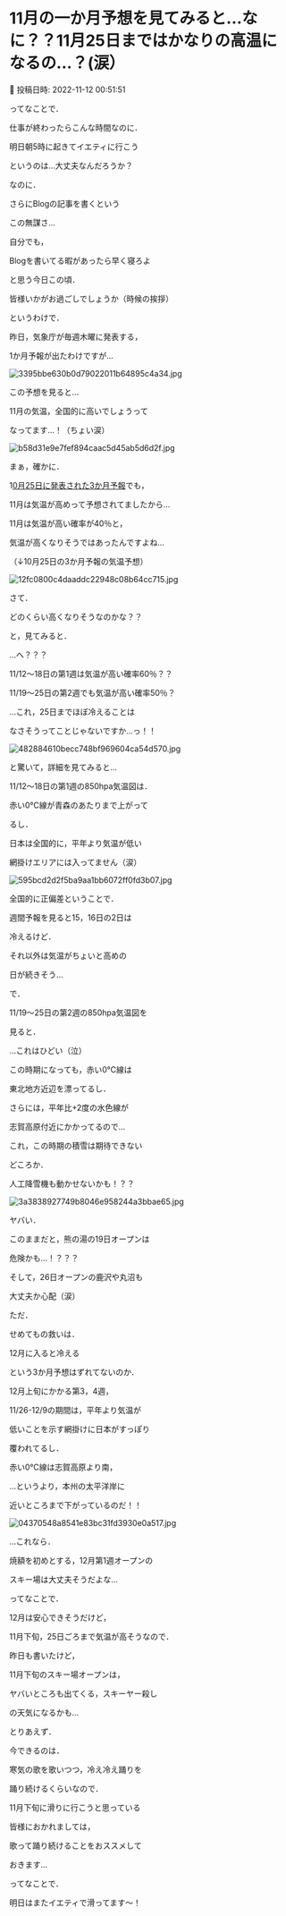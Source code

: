 # 11月の一か月予想を見てみると…なに？？11月25日まではかなりの高温になるの…？(涙）

📅 投稿日時: 2022-11-12 00:51:51

ってなことで．


仕事が終わったらこんな時間なのに．


明日朝5時に起きてイエティに行こう


というのは…大丈夫なんだろうか？





なのに．


さらにBlogの記事を書くという


この無謀さ…


自分でも，


Blogを書いてる暇があったら早く寝ろよ


と思う今日この頃．


皆様いかがお過ごしでしょうか（時候の挨拶）





というわけで．


昨日，気象庁が毎週木曜に発表する，


1か月予報が出たわけですが…




![3395bbe630b0d79022011b64895c4a34.jpg](images/3395bbe630b0d79022011b64895c4a34.jpg)







この予想を見ると…


11月の気温，全国的に高いでしょうって


なってます…！（ちょい涙）




![b58d31e9e7fef894caac5d45ab5d6d2f.jpg](images/b58d31e9e7fef894caac5d45ab5d6d2f.jpg)




まぁ，確かに．


1[0月25日に発表された3か月予報](e81250b968d06462f1cb9577261b284e9.md)でも，


11月は気温が高めって予想されてましたから…


11月は気温が高い確率が40％と，


気温が高くなりそうではあったんですよね…


（↓10月25日の3か月予報の気温予想）




![12fc0800c4daaddc22948c08b64cc715.jpg](images/12fc0800c4daaddc22948c08b64cc715.jpg)







さて．


どのくらい高くなりそうなのかな？？


と，見てみると．


…へ？？？


11/12～18日の第1週は気温が高い確率60％？？


11/19～25日の第2週でも気温が高い確率50％？


…これ，25日までほぼ冷えることは


なさそうってことじゃないですか…っ！！




![482884610becc748bf969604ca54d570.jpg](images/482884610becc748bf969604ca54d570.jpg)







と驚いて，詳細を見てみると…


11/12～18日の第1週の850hpa気温図は．


赤い0℃線が青森のあたりまで上がって


るし．


日本は全国的に，平年より気温が低い


網掛けエリアには入ってません（涙）




![595bcd2d2f5ba9aa1bb6072ff0fd3b07.jpg](images/595bcd2d2f5ba9aa1bb6072ff0fd3b07.jpg)




全国的に正偏差ということで．


週間予報を見ると15，16日の2日は


冷えるけど．


それ以外は気温がちょいと高めの


日が続きそう…





で．


11/19～25日の第2週の850hpa気温図を


見ると．


…これはひどい（泣）


この時期になっても，赤い0℃線は


東北地方近辺を漂ってるし．


さらには，平年比+2度の水色線が


志賀高原付近にかかってるので…


これ，この時期の積雪は期待できない


どころか．


人工降雪機も動かせないかも！？？




![3a3838927749b8046e958244a3bbae65.jpg](images/3a3838927749b8046e958244a3bbae65.jpg)







ヤバい．


このままだと，熊の湯の19日オープンは


危険かも…！？？？


そして，26日オープンの鹿沢や丸沼も


大丈夫か心配（涙）





ただ．


せめてもの救いは．


12月に入ると冷える


という3か月予想はずれてないのか．


12月上旬にかかる第3，4週，


11/26-12/9の期間は，平年より気温が


低いことを示す網掛けに日本がすっぽり


覆われてるし．


赤い0℃線は志賀高原より南，


…というより，本州の太平洋岸に


近いところまで下がっているのだ！！




![04370548a8541e83bc31fd3930e0a517.jpg](images/04370548a8541e83bc31fd3930e0a517.jpg)







…これなら．


焼額を初めとする，12月第1週オープンの


スキー場は大丈夫そうだよな…





ってなことで．


12月は安心できそうだけど，


11月下旬，25日ごろまで気温が高そうなので．


昨日も書いたけど，


11月下旬のスキー場オープンは，


ヤバいところも出てくる，スキーヤー殺し


の天気になるかも…





とりあえず．


今できるのは．


寒気の歌を歌いつつ，冷え冷え踊りを


踊り続けるくらいなので．


11月下旬に滑りに行こうと思っている


皆様におかれましては，


歌って踊り続けることをおススメして


おきます…





ってなことで．


明日はまたイエティで滑ってます～！
